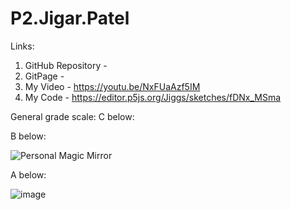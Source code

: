 # P2.Jigar.Patel

Links:
1. GitHub Repository - 
2. GitPage - 
3. My Video - https://youtu.be/NxFUaAzf5IM
4. My Code - https://editor.p5js.org/Jiggs/sketches/fDNx_MSma

General grade scale:
C below:

B below:

![Personal Magic Mirror](https://user-images.githubusercontent.com/93454693/202359338-b6581bd7-e238-497f-81bc-c3fcb0bfdb9f.gif)

A below:

![image](https://user-images.githubusercontent.com/93454693/202371164-4ee2951f-38ca-4958-bd2d-f426197587f2.png)
